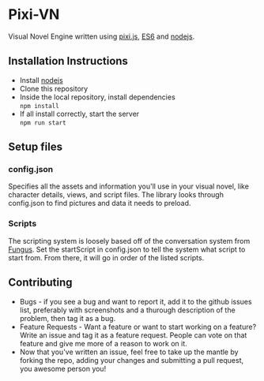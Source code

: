 # Pixi-VN
Visual Novel Engine written using [pixi.js](http://www.pixijs.com/), [ES6](http://es6-features.org) and [nodejs](https://nodejs.org/).

## Installation Instructions
 - Install [nodejs](https://nodejs.org/)
 - Clone this repository
 - Inside the local repository, install dependencies  
    `npm install`
 - If all install correctly, start the server  
    `npm run start`

## Setup files
  ### config.json
  Specifies all the assets and information you'll use in your visual novel, like character details, views, and script files. The library looks through config.json to find pictures and data it needs to preload.
  ###  Scripts
  The scripting system is loosely based off of the conversation system from [Fungus](https://github.com/snozbot/fungus).
  Set the startScript in config.json to tell the system what script to start from. From there, it will go in order of the listed scripts.

## Contributing
 - Bugs - if you see a bug and want to report it, add it to the github issues list, preferably with screenshots and a thurough description of the problem, then tag it as a bug.
 - Feature Requests - Want a feature or want to start working on a feature? Write an issue and tag it as a feature request. People can vote on that feature and give me more of a reason to work on it.
 - Now that you've written an issue, feel free to take up the mantle by forking the repo, adding your changes and submitting a pull request, you awesome person you!
